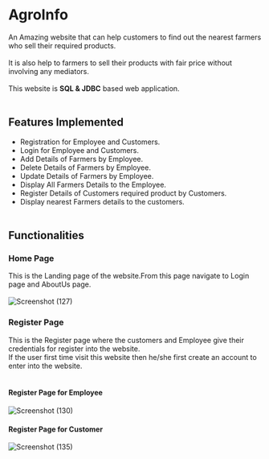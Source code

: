 # AgroInfo

 An Amazing website that can help customers to find out the nearest farmers who sell their required products.<br><br>It is also help to farmers to sell their products with fair price without involving any mediators.
<br><br>This website is **SQL & JDBC** based web application.<br><br>
## Features Implemented
- Registration for Employee and Customers.
- Login for Employee and Customers.
- Add Details of Farmers by Employee.
- Delete Details of Farmers by Employee.
- Update Details of Farmers by Employee.
- Display All Farmers Details to the Employee.
- Register Details of Customers required product by Customers.
- Display nearest Farmers details to the customers.
<br><br>
## Functionalities
### Home Page
This is the Landing page of the website.From this page navigate to Login page and AboutUs page.
<br><br>
![Screenshot (127)](https://user-images.githubusercontent.com/72993229/104834020-c6f86780-58c2-11eb-99f3-b01eef4addfe.png)
<br>
### Register Page
This is the Register page where the customers and Employee give their credentials for register into the website.<br>
If the user first time visit this website then he/she first create an account to enter into the website.
<br><br>
#### Register Page for Employee
![Screenshot (130)](https://user-images.githubusercontent.com/72993229/104834283-6e29ce80-58c4-11eb-8dd3-2eda006a52d7.png)
<br>
#### Register Page for Customer
![Screenshot (135)](https://user-images.githubusercontent.com/72993229/104834334-a5987b00-58c4-11eb-9055-c90571915293.png)


